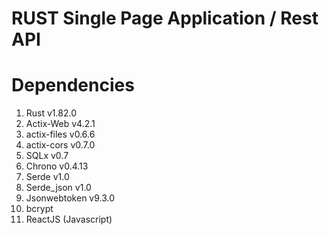 # RUST Single Page Application / Rest API

Dependencies
======================
1. Rust v1.82.0
2. Actix-Web v4.2.1
3. actix-files v0.6.6
4. actix-cors v0.7.0
5. SQLx v0.7
6. Chrono v0.4.13
7. Serde v1.0
8. Serde_json v1.0
9. Jsonwebtoken v9.3.0
10. bcrypt   
11. ReactJS (Javascript)
